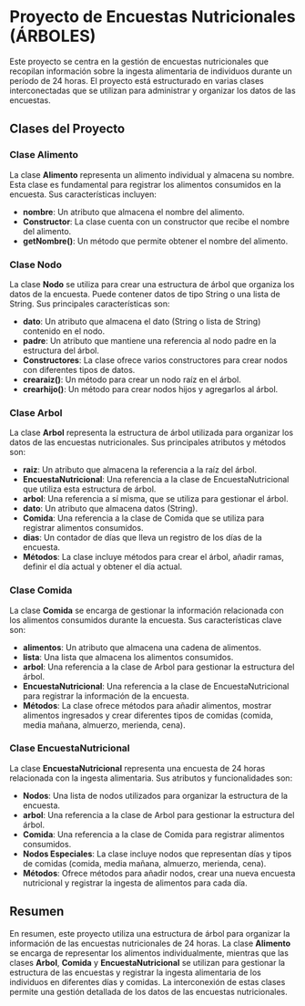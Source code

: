 # Proyecto de Encuestas Nutricionales (ÁRBOLES)

Este proyecto se centra en la gestión de encuestas nutricionales que recopilan información sobre la ingesta alimentaria de individuos durante un período de 24 horas. El proyecto está estructurado en varias clases interconectadas que se utilizan para administrar y organizar los datos de las encuestas.

## Clases del Proyecto

### Clase Alimento

La clase **Alimento** representa un alimento individual y almacena su nombre. Esta clase es fundamental para registrar los alimentos consumidos en la encuesta. Sus características incluyen:

- **nombre**: Un atributo que almacena el nombre del alimento.
- **Constructor**: La clase cuenta con un constructor que recibe el nombre del alimento.
- **getNombre()**: Un método que permite obtener el nombre del alimento.

### Clase Nodo

La clase **Nodo** se utiliza para crear una estructura de árbol que organiza los datos de la encuesta. Puede contener datos de tipo String o una lista de String. Sus principales características son:

- **dato**: Un atributo que almacena el dato (String o lista de String) contenido en el nodo.
- **padre**: Un atributo que mantiene una referencia al nodo padre en la estructura del árbol.
- **Constructores**: La clase ofrece varios constructores para crear nodos con diferentes tipos de datos.
- **crearaiz()**: Un método para crear un nodo raíz en el árbol.
- **crearhijo()**: Un método para crear nodos hijos y agregarlos al árbol.

### Clase Arbol

La clase **Arbol** representa la estructura de árbol utilizada para organizar los datos de las encuestas nutricionales. Sus principales atributos y métodos son:

- **raiz**: Un atributo que almacena la referencia a la raíz del árbol.
- **EncuestaNutricional**: Una referencia a la clase de EncuestaNutricional que utiliza esta estructura de árbol.
- **arbol**: Una referencia a sí misma, que se utiliza para gestionar el árbol.
- **dato**: Un atributo que almacena datos (String).
- **Comida**: Una referencia a la clase de Comida que se utiliza para registrar alimentos consumidos.
- **dias**: Un contador de días que lleva un registro de los días de la encuesta.
- **Métodos**: La clase incluye métodos para crear el árbol, añadir ramas, definir el día actual y obtener el día actual.

### Clase Comida

La clase **Comida** se encarga de gestionar la información relacionada con los alimentos consumidos durante la encuesta. Sus características clave son:

- **alimentos**: Un atributo que almacena una cadena de alimentos.
- **lista**: Una lista que almacena los alimentos consumidos.
- **arbol**: Una referencia a la clase de Arbol para gestionar la estructura del árbol.
- **EncuestaNutricional**: Una referencia a la clase de EncuestaNutricional para registrar la información de la encuesta.
- **Métodos**: La clase ofrece métodos para añadir alimentos, mostrar alimentos ingresados y crear diferentes tipos de comidas (comida, media mañana, almuerzo, merienda, cena).

### Clase EncuestaNutricional

La clase **EncuestaNutricional** representa una encuesta de 24 horas relacionada con la ingesta alimentaria. Sus atributos y funcionalidades son:

- **Nodos**: Una lista de nodos utilizados para organizar la estructura de la encuesta.
- **arbol**: Una referencia a la clase de Arbol para gestionar la estructura del árbol.
- **Comida**: Una referencia a la clase de Comida para registrar alimentos consumidos.
- **Nodos Especiales**: La clase incluye nodos que representan días y tipos de comidas (comida, media mañana, almuerzo, merienda, cena).
- **Métodos**: Ofrece métodos para añadir nodos, crear una nueva encuesta nutricional y registrar la ingesta de alimentos para cada día.

## Resumen

En resumen, este proyecto utiliza una estructura de árbol para organizar la información de las encuestas nutricionales de 24 horas. La clase **Alimento** se encarga de representar los alimentos individualmente, mientras que las clases **Arbol**, **Comida** y **EncuestaNutricional** se utilizan para gestionar la estructura de las encuestas y registrar la ingesta alimentaria de los individuos en diferentes días y comidas. La interconexión de estas clases permite una gestión detallada de los datos de las encuestas nutricionales.
